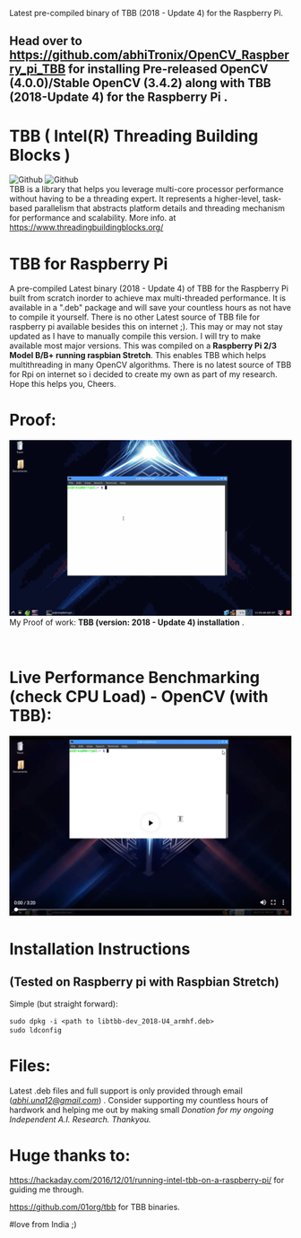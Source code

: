 Latest pre-compiled binary of TBB (2018 - Update 4) for the Raspberry Pi.

## Head over to https://github.com/abhiTronix/OpenCV_Raspberry_pi_TBB for installing Pre-released OpenCV (4.0.0)/Stable OpenCV (3.4.2) along with TBB (2018-Update 4) for the Raspberry Pi .

# TBB ( Intel(R) Threading Building Blocks )
![Github](https://img.shields.io/badge/TBB-2018%20Update%204-blue.svg?longCache=true&style=for-the-badge)
<t>![Github](https://img.shields.io/badge/Build-Passing-green.svg?longCache=true&style=for-the-badge)<br>
TBB is a library that helps you leverage multi-core processor performance without having to be a threading expert. It represents a higher-level, task-based parallelism that abstracts platform details and threading mechanism for performance and scalability.
More info. at https://www.threadingbuildingblocks.org/

# TBB for Raspberry Pi
A pre-compiled Latest binary (2018 - Update 4) of TBB for the Raspberry Pi built from scratch inorder to achieve max multi-threaded performance. It is available in a ".deb" package and will save your countless hours as not have to compile it yourself. There is no other Latest source of TBB file for raspberry pi available besides this on internet ;). This may or may not stay updated as I have to manually compile this version.  I will try to make available most major versions.  This was compiled on a **Raspberry Pi 2/3 Model B/B+ running raspbian Stretch**.  This enables TBB which helps multithreading in many OpenCV algorithms. There is no latest source of TBB for Rpi on internet so i decided to create my own as part of my research. Hope this helps you, Cheers.

# Proof:

![](https://github.com/abhiTronix/TBB_Raspberry_pi/blob/master/new.gif)
My Proof of work: **TBB (version: 2018 - Update 4) installation** .
<br>
<br>
<br>
# Live Performance Benchmarking (check CPU Load) - OpenCV (with TBB):

[![Everything Is AWESOME](https://github.com/abhiTronix/TBB_Raspberry_pi/blob/master/Youtube-video.png)](https://youtu.be/HBxyQU-c62o "Live! Raspberry Pi OpenCV & Dlib Multi-Snapchat Filters Python Implementation [Robust and Fastest]")


# Installation Instructions
## (Tested on Raspberry pi with Raspbian Stretch)
Simple (but straight forward):
```
sudo dpkg -i <path to libtbb-dev_2018-U4_armhf.deb>
sudo ldconfig
```
# Files:
Latest .deb files and full support is only provided through email (*abhi.una12@gmail.com*) . Consider supporting my countless hours of hardwork and helping me out by making small *Donation for my ongoing Independent A.I. Research. Thankyou.*

# Huge thanks to:
https://hackaday.com/2016/12/01/running-intel-tbb-on-a-raspberry-pi/ for guiding me through.

https://github.com/01org/tbb for TBB binaries.

#love from India ;)
